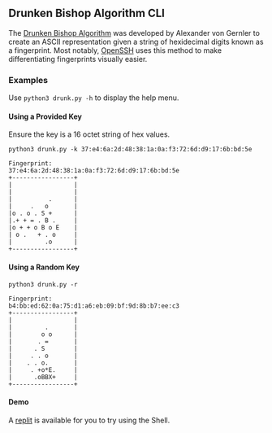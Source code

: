 ## Drunken Bishop Algorithm CLI

The [Drunken Bishop Algorithm](https://codegolf.stackexchange.com/questions/59670/the-drunken-bishop) was developed by Alexander von Gernler to create an ASCII representation given a string of hexidecimal digits known as a fingerprint. Most notably, [OpenSSH](https://pthree.org/2013/05/30/openssh-keys-and-the-drunken-bishop/) uses this method to make differentiating fingerprints visually easier.

### Examples

Use `python3 drunk.py -h` to display the help menu.

#### Using a Provided Key

Ensure the key is a 16 octet string of hex values.

```
python3 drunk.py -k 37:e4:6a:2d:48:38:1a:0a:f3:72:6d:d9:17:6b:bd:5e

Fingerprint:
37:e4:6a:2d:48:38:1a:0a:f3:72:6d:d9:17:6b:bd:5e
+-----------------+
|                 |
|                 |
|          .      |
|     .   o       |
|o . o . S +      |
|.+ + = . B .     |
|o + + o B o E    |
| o .   + . o     |
|         .o      |
+-----------------+
```

#### Using a Random Key

```
python3 drunk.py -r

Fingerprint:
b4:bb:ed:62:0a:75:d1:a6:eb:09:bf:9d:8b:b7:ee:c3
+-----------------+
|                 |
|         .       |
|        o o      |
|       . =       |
|      . S        |
|     . . o       |
|    . . o.       |
|     . +o*E.     |
|      .oBBX+     |
+-----------------+
```

#### Demo

A [replit](https://replit.com/@kelvinkoon/DrunkenBishop#README.md) is available for you to try using the Shell.
